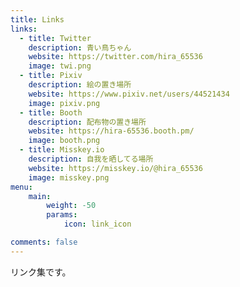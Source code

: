```yaml
---
title: Links
links:
  - title: Twitter
    description: 青い鳥ちゃん
    website: https://twitter.com/hira_65536
    image: twi.png
  - title: Pixiv
    description: 絵の置き場所
    website: https://www.pixiv.net/users/44521434
    image: pixiv.png
  - title: Booth
    description: 配布物の置き場所
    website: https://hira-65536.booth.pm/
    image: booth.png
  - title: Misskey.io
    description: 自我を晒してる場所
    website: https://misskey.io/@hira_65536
    image: misskey.png
menu:
    main: 
        weight: -50
        params:
            icon: link_icon

comments: false
---
```


リンク集です。
